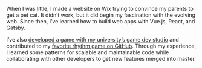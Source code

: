 When I was little, I made a website on Wix trying to convince my parents to get a pet cat. It didn’t work, but it did begin my fascination with the evolving web. Since then, I’ve learned how to build web apps with Vue.js, React, and Gatsby.

I’ve also [developed a game with my university’s game dev studio](https://wolverinesoft-studio.itch.io/bloom-tome-of-power) and contributed to my [favorite rhythm game on GitHub](https://github.com/ppy/osu). Through my experience, I learned some patterns for scalable and maintainable code while collaborating with other developers to get new features merged into master.
